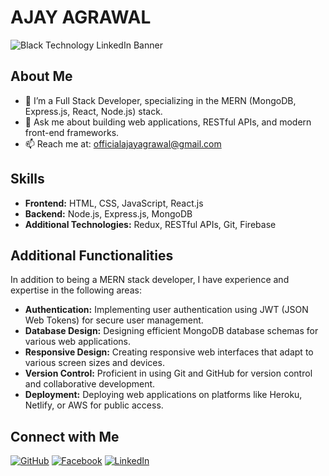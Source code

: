 



# AJAY AGRAWAL




![Black Technology LinkedIn Banner](https://github.com/shyam728/shyam728/assets/116745835/734dddcf-8c4b-4d5a-b475-c0527362fb5c)




## About Me
- 🌱 I’m a Full Stack Developer, specializing in the MERN (MongoDB, Express.js, React, Node.js) stack.
- 💬 Ask me about building web applications, RESTful APIs, and modern front-end frameworks.
- 📫 Reach me at: officialajayagrawal@gmail.com

## Skills
- **Frontend:** HTML, CSS, JavaScript, React.js
- **Backend:** Node.js, Express.js, MongoDB
- **Additional Technologies:** Redux, RESTful APIs, Git, Firebase

## Additional Functionalities
In addition to being a MERN stack developer, I have experience and expertise in the following areas:

- **Authentication:** Implementing user authentication using JWT (JSON Web Tokens) for secure user management.
- **Database Design:** Designing efficient MongoDB database schemas for various web applications.
- **Responsive Design:** Creating responsive web interfaces that adapt to various screen sizes and devices.
- **Version Control:** Proficient in using Git and GitHub for version control and collaborative development.
- **Deployment:** Deploying web applications on platforms like Heroku, Netlify, or AWS for public access.

## Connect with Me

[![GitHub](https://img.shields.io/badge/GitHub-ajayagrawal-blue)](http://www.github.com/your_contact_info)
[![Facebook](https://img.shields.io/badge/Facebook-ajayagrawal-blue)](https://www.facebook.com/your_facebook_profile)
[![LinkedIn](https://img.shields.io/badge/LinkedIn-ajay--agrawal-blue)](https://www.linkedin.com/in/ajay-agrawal-/)



